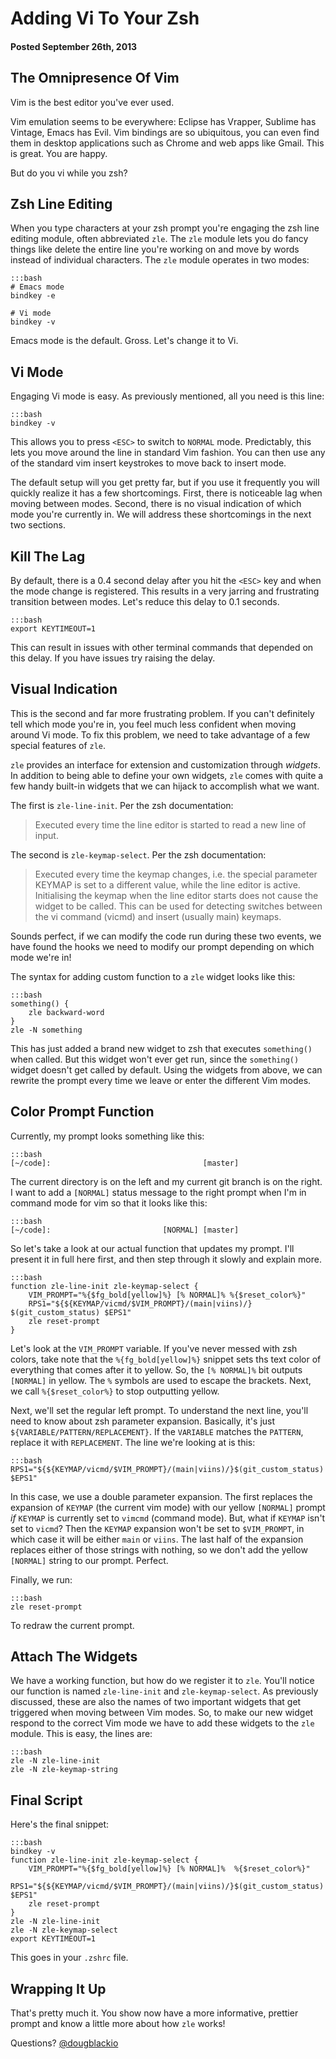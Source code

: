 # Adding Vi To Your Zsh
#### Posted September 26th, 2013

## The Omnipresence Of Vim

Vim is the best editor you've ever used.

Vim emulation seems to be everywhere: Eclipse has Vrapper, Sublime
has Vintage, Emacs has Evil. Vim bindings are so ubiquitous, you can
even find them in desktop applications such as Chrome and web apps
like Gmail. This is great. You are happy.

But do you vi while you zsh?

## Zsh Line Editing

When you type characters at your zsh prompt you're engaging the zsh
line editing module, often abbreviated `zle`. The `zle` module lets you
do fancy things like delete the entire line you're working on and
move by words instead of individual characters. The `zle` module operates
in two modes:

    :::bash
    # Emacs mode
    bindkey -e

    # Vi mode
    bindkey -v

Emacs mode is the default. Gross. Let's change it to Vi.

## Vi Mode

Engaging Vi mode is easy. As previously mentioned, all you need is
this line:

    :::bash
    bindkey -v

This allows you to press `<ESC>` to switch to `NORMAL` mode.
Predictably, this lets you move around the line in standard Vim fashion.
You can then use any of the standard vim insert keystrokes to move back
to insert mode.

The default setup will you get pretty far, but if you use it frequently
you will quickly realize it has a few shortcomings. First, there is
noticeable lag when moving between modes. Second, there is no visual
indication of which mode you're currently in. We will address these
shortcomings in the next two sections.

## Kill The Lag

By default, there is a 0.4 second delay after you hit the
`<ESC>` key and when the mode change is registered. This results
in a very jarring and frustrating transition between modes. Let's
reduce this delay to 0.1 seconds.

    :::bash
    export KEYTIMEOUT=1

This can result in issues with other terminal commands that depended
on this delay. If you have issues try raising the delay.

## Visual Indication

This is the second and far more frustrating problem. If you can't definitely
tell which mode you're in, you feel much less confident when moving around
Vi mode. To fix this problem, we need to take advantage of a few special features
of `zle`.

`zle` provides an interface for extension and customization through *widgets*. In
addition to being able to define your own widgets, `zle` comes with quite a few
handy built-in widgets that we can hijack to accomplish what we want.

The first is `zle-line-init`. Per the zsh documentation:

> Executed every time the line editor is started to read a new line of input.

The second is `zle-keymap-select`. Per the zsh documentation:

> Executed every time the keymap changes, i.e. the special parameter KEYMAP is set to a different value, while the line editor is active. Initialising the keymap when the line editor starts does not cause the widget to be called. This can be used for detecting switches between the vi command (vicmd) and insert (usually main) keymaps.

Sounds perfect, if we can modify the code run during these two events, we have
found the hooks we need to modify our prompt depending on which mode we're in!

The syntax for adding custom function to a `zle` widget looks like this:

    :::bash
    something() {
        zle backward-word
    }
    zle -N something

This has just added a brand new widget to zsh that executes `something()` when called.
But this widget won't ever get run, since the `something()` widget doesn't get called
by default. Using the widgets from above, we can rewrite the prompt every time we
leave or enter the different Vim modes.

## Color Prompt Function

Currently, my prompt looks something like this:

    :::bash
    [~/code]:                                  [master]

The current directory is on the left and my current git branch is on the right.
I want to add a `[NORMAL]` status message to the right prompt when I'm in command
mode for vim so that it looks like this:

    :::bash
    [~/code]:                         [NORMAL] [master]

So let's take a look at our actual function that updates my prompt. I'll present
it in full here first, and then step through it slowly and explain more.

    :::bash
    function zle-line-init zle-keymap-select {
        VIM_PROMPT="%{$fg_bold[yellow]%} [% NORMAL]% %{$reset_color%}"
        RPS1="${${KEYMAP/vicmd/$VIM_PROMPT}/(main|viins)/} $(git_custom_status) $EPS1"
        zle reset-prompt
    }

Let's look at the `VIM_PROMPT` variable. If you've never messed with zsh colors, take
note that the `%{fg_bold[yellow]%}` snippet sets ths text color of everything that
comes after it to yellow. So, the `[% NORMAL]%` bit outputs `[NORMAL]` in yellow. The
`%` symbols are used to escape the brackets. Next, we call `%{$reset_color%}` to stop
outputting yellow.

Next, we'll set the regular left prompt. To understand the next line, you'll need
to know about zsh parameter expansion. Basically, it's just `${VARIABLE/PATTERN/REPLACEMENT}`.
If the `VARIABLE` matches the `PATTERN`, replace it with `REPLACEMENT`. The line we're
looking at is this:

    :::bash
    RPS1="${${KEYMAP/vicmd/$VIM_PROMPT}/(main|viins)/}$(git_custom_status) $EPS1"

In this case, we use a double parameter expansion. The first replaces the expansion
of `KEYMAP` (the current vim mode) with our yellow `[NORMAL]` prompt *if* `KEYMAP` is
currently set to `vimcmd` (command mode). But, what if `KEYMAP` isn't set to `vicmd`?
Then the `KEYMAP` expansion won't be set to `$VIM_PROMPT`, in which case it will be
either `main` or `viins`. The last half of the expansion replaces either of those
strings with nothing, so we don't add the yellow `[NORMAL]` string to our prompt.
Perfect.

Finally, we run:

    :::bash
    zle reset-prompt

To redraw the current prompt.

## Attach The Widgets

We have a working function, but how do we register it to `zle`. You'll notice our
function is named `zle-line-init` and `zle-keymap-select`. As previously discussed, these
are also the names of two important widgets that get triggered when moving between Vim modes.
So, to make our new widget respond to the correct Vim mode we have to add these widgets to
the `zle` module. This is easy, the lines are:

    :::bash
    zle -N zle-line-init
    zle -N zle-keymap-string

## Final Script

Here's the final snippet:

    :::bash
    bindkey -v
    function zle-line-init zle-keymap-select {
        VIM_PROMPT="%{$fg_bold[yellow]%} [% NORMAL]%  %{$reset_color%}"
        RPS1="${${KEYMAP/vicmd/$VIM_PROMPT}/(main|viins)/}$(git_custom_status) $EPS1"
        zle reset-prompt
    }
    zle -N zle-line-init
    zle -N zle-keymap-select
    export KEYTIMEOUT=1

This goes in your `.zshrc` file.

## Wrapping It Up

That's pretty much it. You show now have a more informative, prettier prompt and know
a little more about how `zle` works!

Questions? [@dougblackio](https://twitter.com/dougblackio)
